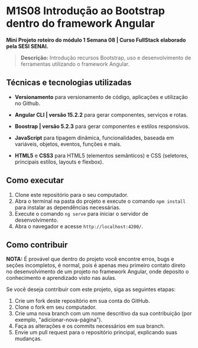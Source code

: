    # M1S08 Introdução ao Bootstrap dentro do framework Angular
**Mini Projeto roteiro do módulo 1 Semana 08 | Curso FullStack elaborado pela SESI SENAI.**

> **Descrição:** Introdução recursos Bootstrap, uso e desenvolvimento de ferramentas utilizando o framework Angular.

## Técnicas e tecnologias utilizadas

+ **Versionamento** para versionamento de código, aplicações e utilização no Github.

+ **Angular CLI | versão 15.2.2** para gerar componentes, serviços e rotas. 

+ **Boostrap | versão 5.2.3** para gerar componentes e estilos responsivos.

+ **JavaScript** para tipagem dinâmica, funcionalidades, baseada em variáveis, objetos, eventos, funções e mais. 

+ **HTML5** e **CSS3** para HTML5 (elementos semânticos) e CSS (seletores, principais estilos, layouts e flexbox).

## Como executar

1. Clone este repositório para o seu computador. 
2. Abra o terminal na pasta do projeto e execute o comando `npm install` para instalar as dependências necessárias.
3. Execute o comando `ng serve` para iniciar o servidor de desenvolvimento.
4. Abra o navegador e acesse `http://localhost:4200/`.
     
## Como contribuir

**NOTA:** É provável que dentro do projeto você encontre erros, bugs e seções incompletos, é normal, 
pois é apenas meu primeiro contato direto no desenvolvimento de um projeto no framework Angular, 
onde deposito o conhecimento e aprendizado visto nas aulas.

Se você deseja contribuir com este projeto, siga as seguintes etapas: 

1. Crie um fork deste repositório em sua conta do GitHub. 
2. Clone o fork em seu computador. 
3. Crie uma nova branch com um nome descritivo da sua contribuição (por exemplo, "adicionar-nova-página"). 
4. Faça as alterações e os commits necessários em sua branch. 
5. Envie um pull request para o repositório principal, explicando suas mudanças.
